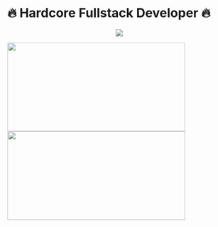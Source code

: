 # 🔥 Hardcore Fullstack Developer 🔥

<p align="center">
  <a href="https://skillicons.dev">
    <img src="https://skillicons.dev/icons?i=java,js,php,linux" />
  </a>
</p>

<a href="https://github.com/anuraghazra/github-readme-stats">
  <img height=200 width=400 align="center" src="https://github-readme-stats.vercel.app/api?username=LiloLabo&show_icons=true&theme=tokyonight&hide_title=true&rank_icon=github" />
</a>
<a href="https://github.com/anuraghazra/convoychat">
  <img height=200 width=400 align="center" src="https://github-readme-stats.vercel.app/api/top-langs/?username=LiloLabo&hide_progress=true" />
</a>
